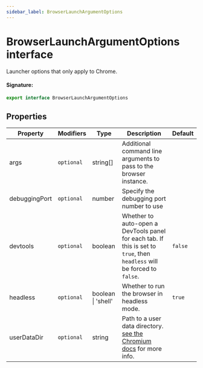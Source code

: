 ```yaml
---
sidebar_label: BrowserLaunchArgumentOptions
---
```


# BrowserLaunchArgumentOptions interface

Launcher options that only apply to Chrome.

#### Signature:

```typescript
export interface BrowserLaunchArgumentOptions
```

## Properties

| Property      | Modifiers             | Type               | Description                                                                                                                                                   | Default            |
| ------------- | --------------------- | ------------------ | ------------------------------------------------------------------------------------------------------------------------------------------------------------- | ------------------ |
| args          | <code>optional</code> | string\[\]         | Additional command line arguments to pass to the browser instance.                                                                                            |                    |
| debuggingPort | <code>optional</code> | number             | Specify the debugging port number to use                                                                                                                      |                    |
| devtools      | <code>optional</code> | boolean            | Whether to auto-open a DevTools panel for each tab. If this is set to <code>true</code>, then <code>headless</code> will be forced to <code>false</code>.     | <code>false</code> |
| headless      | <code>optional</code> | boolean \| 'shell' | Whether to run the browser in headless mode.                                                                                                                  | <code>true</code>  |
| userDataDir   | <code>optional</code> | string             | Path to a user data directory. [see the Chromium docs](https://chromium.googlesource.com/chromium/src/+/refs/heads/main/docs/user_data_dir.md) for more info. |                    |
